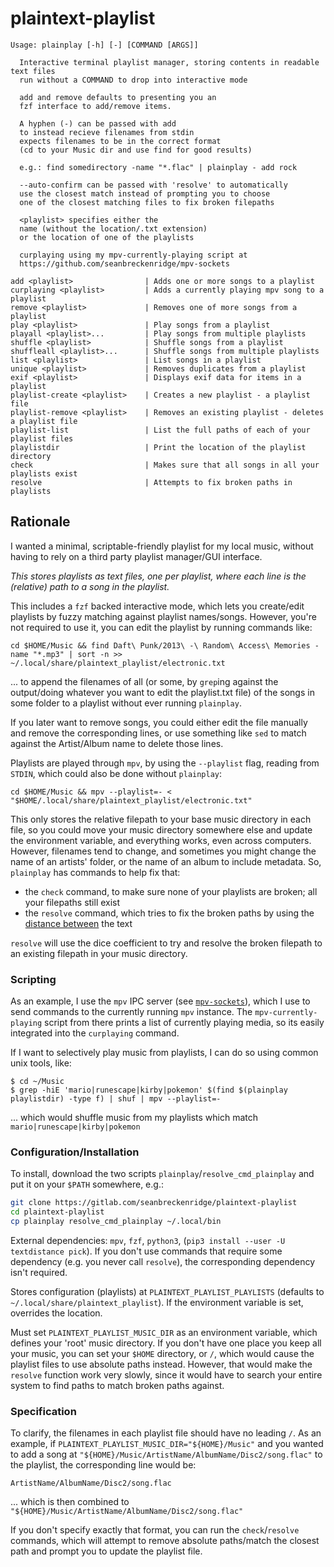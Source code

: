 # plaintext-playlist

```
Usage: plainplay [-h] [-] [COMMAND [ARGS]]

  Interactive terminal playlist manager, storing contents in readable text files
  run without a COMMAND to drop into interactive mode

  add and remove defaults to presenting you an
  fzf interface to add/remove items.

  A hyphen (-) can be passed with add
  to instead recieve filenames from stdin
  expects filenames to be in the correct format
  (cd to your Music dir and use find for good results)

  e.g.: find somedirectory -name "*.flac" | plainplay - add rock
  
  --auto-confirm can be passed with 'resolve' to automatically
  use the closest match instead of prompting you to choose
  one of the closest matching files to fix broken filepaths

  <playlist> specifies either the
  name (without the location/.txt extension)
  or the location of one of the playlists

  curplaying using my mpv-currently-playing script at
  https://github.com/seanbreckenridge/mpv-sockets

add <playlist>                | Adds one or more songs to a playlist
curplaying <playlist>         | Adds a currently playing mpv song to a playlist
remove <playlist>             | Removes one of more songs from a playlist
play <playlist>               | Play songs from a playlist
playall <playlist>...         | Play songs from multiple playlists
shuffle <playlist>            | Shuffle songs from a playlist
shuffleall <playlist>...      | Shuffle songs from multiple playlists
list <playlist>               | List songs in a playlist
unique <playlist>             | Removes duplicates from a playlist
exif <playlist>               | Displays exif data for items in a playlist
playlist-create <playlist>    | Creates a new playlist - a playlist file
playlist-remove <playlist>    | Removes an existing playlist - deletes a playlist file
playlist-list                 | List the full paths of each of your playlist files
playlistdir                   | Print the location of the playlist directory
check                         | Makes sure that all songs in all your playlists exist
resolve                       | Attempts to fix broken paths in playlists
```

## Rationale

I wanted a minimal, scriptable-friendly playlist for my local music, without having to rely on a third party playlist manager/GUI interface.

_This stores playlists as text files, one per playlist, where each line is the (relative) path to a song in the playlist._

This includes a `fzf` backed interactive mode, which lets you create/edit playlists by fuzzy matching against playlist names/songs. However, you're not required to use it, you can edit the playlist by running commands like:

`cd $HOME/Music && find Daft\ Punk/2013\ -\ Random\ Access\ Memories -name "*.mp3" | sort -n >> ~/.local/share/plaintext_playlist/electronic.txt`

... to append the filenames of all (or some, by `grep`ing against the output/doing whatever you want to edit the playlist.txt file) of the songs in some folder to a playlist without ever running `plainplay`.

If you later want to remove songs, you could either edit the file manually and remove the corresponding lines, or use something like `sed` to match against the Artist/Album name to delete those lines.

Playlists are played through `mpv`, by using the `--playlist` flag, reading from `STDIN`, which could also be done without `plainplay`:

`cd $HOME/Music && mpv --playlist=- < "$HOME/.local/share/plaintext_playlist/electronic.txt"`

This only stores the relative filepath to your base music directory in each file, so you could move your music directory somewhere else and update the environment variable, and everything works, even across computers. However, filenames tend to change, and sometimes you might change the name of an artists' folder, or the name of an album to include metadata. So, `plainplay` has commands to help fix that:

- the `check` command, to make sure none of your playlists are broken; all your filepaths still exist
- the `resolve` command, which tries to fix the broken paths by using the [distance between](https://github.com/life4/textdistance) the text

`resolve` will use the dice coefficient to try and resolve the broken filepath to an existing filepath in your music directory.

### Scripting

As an example, I use the `mpv` IPC server (see [`mpv-sockets`](https://github.com/seanbreckenridge/mpv-sockets)), which I use to send commands to the currently running `mpv` instance. The `mpv-currently-playing` script from there prints a list of currently playing media, so its easily integrated into the `curplaying` command.

If I want to selectively play music from playlists, I can do so using common unix tools, like:

```
$ cd ~/Music
$ grep -hiE 'mario|runescape|kirby|pokemon' $(find $(plainplay playlistdir) -type f) | shuf | mpv --playlist=-
```

... which would shuffle music from my playlists which match `mario|runescape|kirby|pokemon`

### Configuration/Installation

To install, download the two scripts `plainplay`/`resolve_cmd_plainplay` and put it on your `$PATH` somewhere, e.g.:

```sh
git clone https://gitlab.com/seanbreckenridge/plaintext-playlist
cd plaintext-playlist
cp plainplay resolve_cmd_plainplay ~/.local/bin
```

External dependencies: `mpv`, `fzf`, `python3`, (`pip3 install --user -U textdistance pick`). If you don't use commands that require some dependency (e.g. you never call `resolve`), the corresponding dependency isn't required.

Stores configuration (playlists) at `PLAINTEXT_PLAYLIST_PLAYLISTS` (defaults to `~/.local/share/plaintext_playlist`). If the environment variable is set, overrides the location.

Must set `PLAINTEXT_PLAYLIST_MUSIC_DIR` as an environment variable, which defines your 'root' music directory. If you don't have one place you keep all your music, you can set your `$HOME` directory, or `/`, which would cause the playlist files to use absolute paths instead. However, that would make the `resolve` function work very slowly, since it would have to search your entire system to find paths to match broken paths against.

### Specification

To clarify, the filenames in each playlist file should have no leading `/`. As an example, if `PLAINTEXT_PLAYLIST_MUSIC_DIR="${HOME}/Music"` and you wanted to add a song at `"${HOME}/Music/ArtistName/AlbumName/Disc2/song.flac"` to the playlist, the corresponding line would be:

```
ArtistName/AlbumName/Disc2/song.flac
```

... which is then combined to `"${HOME}/Music/ArtistName/AlbumName/Disc2/song.flac"`

If you don't specify exactly that format, you can run the `check`/`resolve` commands, which will attempt to remove absolute paths/match the closest path and prompt you to update the playlist file.

